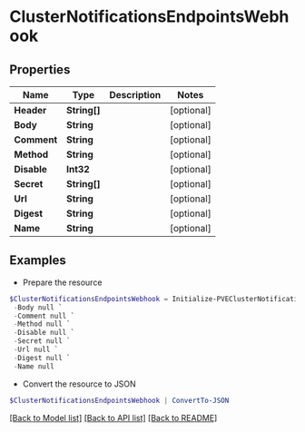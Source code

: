 # ClusterNotificationsEndpointsWebhook
## Properties

Name | Type | Description | Notes
------------ | ------------- | ------------- | -------------
**Header** | **String[]** |  | [optional] 
**Body** | **String** |  | [optional] 
**Comment** | **String** |  | [optional] 
**Method** | **String** |  | [optional] 
**Disable** | **Int32** |  | [optional] 
**Secret** | **String[]** |  | [optional] 
**Url** | **String** |  | [optional] 
**Digest** | **String** |  | [optional] 
**Name** | **String** |  | [optional] 

## Examples

- Prepare the resource
```powershell
$ClusterNotificationsEndpointsWebhook = Initialize-PVEClusterNotificationsEndpointsWebhook  -Header null `
 -Body null `
 -Comment null `
 -Method null `
 -Disable null `
 -Secret null `
 -Url null `
 -Digest null `
 -Name null
```

- Convert the resource to JSON
```powershell
$ClusterNotificationsEndpointsWebhook | ConvertTo-JSON
```

[[Back to Model list]](../README.md#documentation-for-models) [[Back to API list]](../README.md#documentation-for-api-endpoints) [[Back to README]](../README.md)

